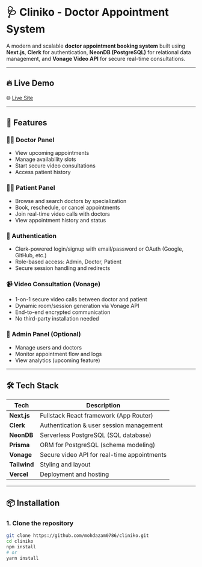 # 🩺 Cliniko - Doctor Appointment System

A modern and scalable **doctor appointment booking system** built using **Next.js**, **Clerk** for authentication, **NeonDB (PostgreSQL)** for relational data management, and **Vonage Video API** for secure real-time consultations.

---

## 🔥 Live Demo

🌐 [Live Site](https://cliniko-seven.vercel.app/)

---

## 🚀 Features

### 👨‍⚕️ Doctor Panel
- View upcoming appointments
- Manage availability slots
- Start secure video consultations
- Access patient history

### 👩‍💻 Patient Panel
- Browse and search doctors by specialization
- Book, reschedule, or cancel appointments
- Join real-time video calls with doctors
- View appointment history and status

### 🔐 Authentication
- Clerk-powered login/signup with email/password or OAuth (Google, GitHub, etc.)
- Role-based access: Admin, Doctor, Patient
- Secure session handling and redirects

### 📹 Video Consultation (Vonage)
- 1-on-1 secure video calls between doctor and patient
- Dynamic room/session generation via Vonage API
- End-to-end encrypted communication
- No third-party installation needed

### 🧠 Admin Panel (Optional)
- Manage users and doctors
- Monitor appointment flow and logs
- View analytics (upcoming feature)

---

## 🛠️ Tech Stack

| Tech        | Description                                   |
|-------------|-----------------------------------------------|
| **Next.js** | Fullstack React framework (App Router)        |
| **Clerk**   | Authentication & user session management      |
| **NeonDB**  | Serverless PostgreSQL (SQL database)          |
| **Prisma**  | ORM for PostgreSQL (schema modeling)          |
| **Vonage**  | Secure video API for real-time appointments   |
| **Tailwind**| Styling and layout                            |
| **Vercel**  | Deployment and hosting                        |

---

## 📦 Installation

### 1. Clone the repository
```bash
git clone https://github.com/mohdazam0786/cliniko.git
cd cliniko
npm install
# or
yarn install


